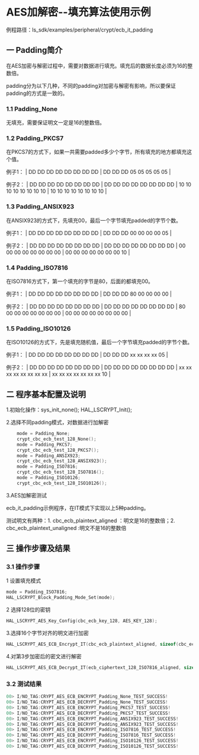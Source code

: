 # AES加解密--填充算法使用示例

例程路径：ls_sdk/examples/peripheral/crypt/ecb_it_padding

## 一  Padding简介

在AES加密与解密过程中，需要对数据进行填充。填充后的数据长度必须为16的整数倍。

padding分为以下几种，不同的padding对加密与解密有影响，所以要保证padding的方式是一致的。

### 1.1  Padding_None

无填充，需要保证明文一定是16的整数倍。

### 1.2  Padding_PKCS7

在PKCS7的方式下，如果一共需要padded多少个字节，所有填充的地方都填充这个值。

例子1： | DD DD DD DD DD DD DD DD | DD DD DD 05 05 05 05 05 |

例子2： | DD DD DD DD DD DD DD DD | DD DD DD DD DD DD DD DD | 10 10 10 10 10 10 10 10 | 10 10 10 10 10 10 10 10 |

### 1.3  Padding_ANSIX923

在ANSIX923的方式下，先填充00，最后一个字节填充padded的字节个数。

例子1： | DD DD DD DD DD DD DD DD | DD DD DD 00 00 00 00 05 |

例子2： | DD DD DD DD DD DD DD DD | DD DD DD DD DD DD DD DD | 00 00 00 00 00 00 00 00 | 00 00 00 00 00 00 00 10 |

### 1.4  Padding_ISO7816

在ISO7816方式下，第一个填充的字节是80，后面的都填充00。

例子1： | DD DD DD DD DD DD DD DD | DD DD DD 80 00 00 00 00 |

例子2： | DD DD DD DD DD DD DD DD | DD DD DD DD DD DD DD DD | 80 00 00 00 00 00 00 00 | 00 00 00 00 00 00 00 00 |

### 1.5  Padding_ISO10126

在ISO10126的方式下，先是填充随机值，最后一个字节填充padded的字节个数。

例子1： | DD DD DD DD DD DD DD DD | DD DD DD xx xx xx xx 05 |

例子2： | DD DD DD DD DD DD DD DD | DD DD DD DD DD DD DD DD | xx xx xx xx xx xx xx xx | xx xx xx xx xx xx xx 10 |

## 二  程序基本配置及说明

1.初始化操作：sys_init_none(); HAL_LSCRYPT_Init();

2.选择不同padding模式，对数据进行加解密

```c
    mode = Padding_None;
    crypt_cbc_ecb_test_128_None();
    mode = Padding_PKCS7;
    crypt_cbc_ecb_test_128_PKCS7();
    mode = Padding_ANSIX923;
    crypt_cbc_ecb_test_128_ANSIX923();
    mode = Padding_ISO7816;
    crypt_cbc_ecb_test_128_ISO7816();
    mode = Padding_ISO10126;
    crypt_cbc_ecb_test_128_ISO10126();
```

3.AES加解密测试

ecb_it_padding示例程序，在IT模式下实现以上5种padding。

测试明文有两种：1. cbc_ecb_plaintext_aligned ：明文是16的整数倍；2. cbc_ecb_plaintext_unaligned :明文不是16的整数倍

## 三  操作步骤及结果

### 3.1 操作步骤

1 设置填充模式

```c
mode = Padding_ISO7816;
HAL_LSCRYPT_Block_Padding_Mode_Set(mode);
```

2 选择128位的密钥

```c
HAL_LSCRYPT_AES_Key_Config(cbc_ecb_key_128, AES_KEY_128);  
```

3.选择16个字节对齐的明文进行加密

```c
HAL_LSCRYPT_AES_ECB_Encrypt_IT(cbc_ecb_plaintext_aligned, sizeof(cbc_ecb_plaintext_aligned), ciphertext_buff);  
```

4.对第3步加密后的密文进行解密

```c
HAL_LSCRYPT_AES_ECB_Decrypt_IT(ecb_ciphertext_128_ISO7816_aligned, sizeof(ecb_ciphertext_128_ISO7816_aligned), plaintext_buff); 
 ```

### 3.2 测试结果

```c
00> I/NO_TAG:CRYPT_AES_ECB_ENCRYPT_Padding_None_TEST_SUCCESS!
00> I/NO_TAG:CRYPT_AES_ECB_DECRYPT_Padding_None_TEST_SUCCESS!
00> I/NO_TAG:CRYPT_AES_ECB_ENCRYPT_Padding_PKCS7_TEST_SUCCESS!
00> I/NO_TAG:CRYPT_AES_ECB_DECRYPT_Padding_PKCS7_TEST_SUCCESS!
00> I/NO_TAG:CRYPT_AES_ECB_ENCRYPT_Padding_ANSIX923_TEST_SUCCESS!
00> I/NO_TAG:CRYPT_AES_ECB_DECRYPT_Padding_ANSIX923_TEST_SUCCESS!
00> I/NO_TAG:CRYPT_AES_ECB_ENCRYPT_Padding_ISO7816_TEST_SUCCESS!
00> I/NO_TAG:CRYPT_AES_ECB_DECRYPT_Padding_ISO7816_TEST_SUCCESS!
00> I/NO_TAG:CRYPT_AES_ECB_ENCRYPT_Padding_ISO10126_TEST_SUCCESS!
00> I/NO_TAG:CRYPT_AES_ECB_DECRYPT_Padding_ISO10126_TEST_SUCCESS!
```
  